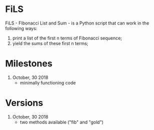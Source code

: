 # FiLS

FiLS - FIbonacci List and Sum - is a Python script that can work in the following ways: 
1. print a list of the first n terms of Fibonacci sequence;
2. yield the sums of these first n terms;

# Milestones

1. October, 30 2018
   - minimally functioning code
 
# Versions
1. October, 30 2018
   - two methods available ("fib" and "gold")
